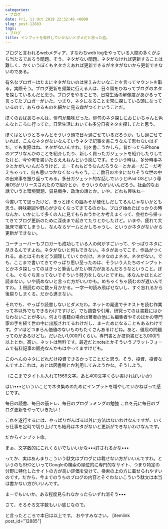 ```yaml
---
categories:
- ブログ
date: Fri, 11 Oct 2019 22:32:48 +0000
slug: post-12883
tags:
- ブログ
title: インプットを毎日していかないとダメだと思った話。
---
```


ブログと言われるwebメディア、すなわちweb logをやっている人間の多くがぶち当たるであろう問題。そう、ネタがない問題。ネタがなければ更新することは難しく、かくいうぼくもネタさえあれば更新できるがネタがないから更新できないのである。

有名なブロガーはたまにネタがないのは甘えみたいなことを言ってマウントを取る。実際そう。ブログ更新を頻繁に行える人は、日々頭をひねってブログのネタを探しているんだと思う。ブログをやることで、日常生活の解像度があがるって言ってたブロガーがいた。つまり、ネタになることを常に探している頭になっているので、あらゆるものを細かに見る癖がつくということだ。

ぼくのおばあちゃんは、俳句が趣味だった。俳句のネタ探しにおじいちゃんと色んなところに行ってた。日常生活においても多分日夜ネタを探してたと思う。

ぼくはというとちゃんとそういう頭で日々過ごせているだろうか。もし過ごせていれば、こんなネタがないなんていうネタで記事を書こうなんて思わないはずだ。でも実際はね、ネタがないんすわ。何を書こうかしら。昔だったらiPhoneのアプリなんかのことを紹介したり、新しく買ったガジェットを紹介したりしてたけど、今や何を書いたらええねんという感じです。そういう時は、多分時事ネタとかがいいんだろうけど、まーそれもどうなんだろうなーとかあーだこーだ考えちゃって、何も思いつかなくなっちゃう。ここ数日のネタになりそうな世の中の出来事を振り返ってみる。多分ガジェット的な話しでいうとiPad OSという専用OSがリリースされたので紹介とか、そういうのがいいんだろう。社会的なお話でいうと環境問題、貿易戦争、政治の話とか。いや、どれも興味ねー

今書いてて思ったけど、きっとぼくの脳みそが硬化しだしてるんじゃないかとも思う。興味範囲や野心が少なくなってきてるのかも。ブログ始めたばっかりの時なんか、いかにして多くの人に見てもらおうかとか考えまくって、会社から帰ってきてブログ更新のために深夜まで起きてたりとかしたけど。いまや、疲れて大抵床で寝てしまうし、なんならゲームとかしちゃうし、というかネタがないから更新ができない。

ユーチューバーもブロガーも成功している人の何がすごいって、やっぱりネタに尽きるんですよね。ネタがないと何もできない。ネタがあってこそ、作品がつくれる。あとはそれをどう調理していくかだけ。ネタなのよネタ。ネタがない。でも、ここまで書いてきてやっぱり思い至ったのは、そういう人たちのインプットとかネタ探しってのはきっと筆舌しがたい努力があるんだろうなということ。ぼくも、ぐちぐち言ってないでそういう努力をしないとですね。本なんかほとんど読まない。いや読めないと言った方がいいかも。めちゃくちゃ読むのが遅いんですわ。１冊読むのに数ヶ月かかる。一字一句読み飛ばせないし、すぐ忘れるから後戻りしまくる。だから進まない。

それでも、やっぱり読書しないとダメだわ。ネットの発達でテキストを読む作業って本以外でもできるわけですけど、でも調査や引用、研究ってのは書籍にはかなわないことが多い。何より書籍の場合は著者の他にも編集者やそのほかの専門家の手を経て世の中に出版されてるわけだし、まーためになることもあるわけです。クソほどつまらん価値のないものもたくさんあるけどね。あと、値段の問題ってのがあるけども。だいたい1,000円くらい。専門書とか技術書だと3,000円以上とか。高い。ネットは無料です。最近だとnoteとかそういうプラットフォームで有料記事の販売なんかもはやってますけども。

このへんのネタにどれだけ投資できるかってことだと思う。そう、投資、投資なんですよこれは。あとは図書館とか利用してみようかな。そうしよう。

（ここまでタイトル入れて1569文字。あと400文字くらい書ければいいか）

はい•••といういことでネタ集めのためにインプットを増やしていかねばって感じです。

毎日の読書、毎日の筋トレ、毎日のプログラミングの勉強
これを元に毎日のブログ更新をやっていきたい！

これを遂行するには、やっぱりがんばる以外に方法はないわけなんですが、いくら仕事を定時で切り上げても結局はネタがないと更新ができないわけなんです。

だからインプット命。

まぁ、文字数的にこれくらいでもいいかな•••許されるかな•••

ってか、実はあんまりこういう駄文はブログには載せない方がいいんですわ。というのもSEOといってGoogleの検索の順位的に専門的なサイト、つまり特定の分野に特化したサイトの方が高い評価を受けて、検索の上の方に載せられやすいのです。だから、今までのうちのブログの内容とそぐわないこういう駄文は本当は書かない方がいいんです。

まーでもいいか。ある程度見られなかったらいずれ消そう•••

さて、そろそろ文字数もいい感じなので。

と言ったところで本日は以上です。
おやすみなさい。
[itemlink post_id="12885"]